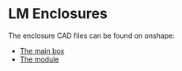 # LM Enclosures

The enclosure CAD files can be found on onshape:
  - [The main box](https://cad.onshape.com/documents/543b25c417126967cb08de50/w/0f4db70e48a1e968b164b21f/e/729fc64504c2a798e70d9855?renderMode=0&uiState=63e885deffdb3822e4377a62)
  - [The module](https://cad.onshape.com/documents/a71d7e6c5d369e82da67ce55/w/3b260f0f19d25543cdd36592/e/51fbe87dbc7215f3dbb1e72c)
